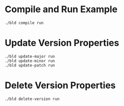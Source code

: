 # Compile and Run Example

```console
./bld compile run
```

# Update Version Properties

```console
./bld update-major run
./bld update-minor run
./bld update-patch run
```

# Delete Version Properties

```console
./bld delete-version run
```